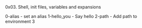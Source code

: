 0x03. Shell, init files, variables and expansions

0-alias - set an alias
1-hello_you - Say hello
2-path - Add path to environment
3
